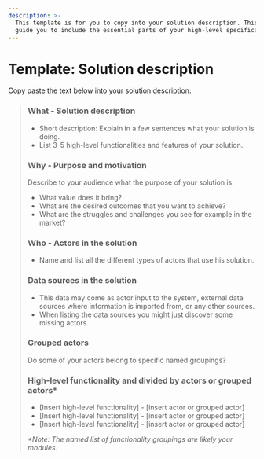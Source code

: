 ```yaml
---
description: >-
  This template is for you to copy into your solution description. This will
  guide you to include the essential parts of your high-level specification
---
```


# Template: Solution description

Copy paste the text below into your solution description:

> ### **What - Solution description**
>
> * Short description: Explain in a few sentences what your solution is doing.
> * List 3-5 high-level functionalities and features of your solution.
>
>
>
> ### **Why - Purpose and motivation**
>
> Describe to your audience what the purpose of your solution is.
>
> * What value does it bring?
> * What are the desired outcomes that you want to achieve?
> * What are the struggles and challenges you see for example in the market?
>
>
>
> ### **Who - Actors in the solution**
>
> * Name and list all the different types of actors that use his solution.
>
>
>
> ### **Data sources in the solution**
>
> * This data may come as actor input to the system, external data sources where information is imported from, or any other sources.
> * When listing the data sources you might just discover some missing actors.
>
>
>
> ### **Grouped actors**
>
> Do some of your actors belong to specific named groupings?
>
>
>
> ### **High-level functionality and divided by actors or grouped actors\***
>
> * \[Insert high-level functionality] - \[insert actor or grouped actor]
> * \[Insert high-level functionality] - \[insert actor or grouped actor]
> * \[Insert high-level functionality] - \[insert actor or grouped actor]
>
> _\*Note: The named list of functionality groupings are likely your modules._

